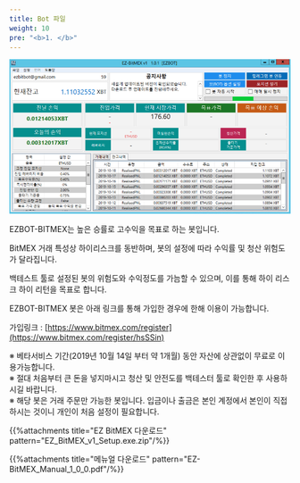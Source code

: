 ```yaml
---
title: Bot 파일
weight: 10
pre: "<b>1. </b>"
---
```


![](/picture/EZBITMEX1.png?width=800&height=450)

EZBOT-BITMEX는 높은 승률로 고수익을 목표로 하는 봇입니다.

BitMEX 거래 특성상 하이리스크를 동반하며, 봇의 설정에 따라 수익률 및 청산 위험도가 달라집니다.

백테스트 툴로 설정된 봇의 위험도와 수익정도를 가늠할 수 있으며, 이를 통해 하이 리스크 하이 리턴을 목표로 합니다.

EZBOT-BITMEX 봇은 아래 링크를 통해 가입한 경우에 한해 이용이 가능합니다.

가입링크 : [https://www.bitmex.com/register](https://www.bitmex.com/register/hsSSin)


※ 베타서비스 기간(2019년 10월 14일 부터 약 1개월) 동안 자산에 상관없이 무료로 이용가능합니다.</br>
※ 절대 처음부터 큰 돈을 넣지마시고 청산 및 안전도를 백테스터 툴로 확인한 후 사용하시길 바랍니다.</br>
※ 해당 봇은 거래 주문만 가능한 봇입니다. 입금이나 출금은 본인 계정에서 본인이 직접 하시는 것이니 개인이 처음 설정이 필요합니다.

{{%attachments title="EZ BitMEX 다운로드" pattern="EZ_BitMEX_v1_Setup.exe.zip"/%}}

{{%attachments title="메뉴얼 다운로드" pattern="EZ-BitMEX_Manual_1_0_0.pdf"/%}}

